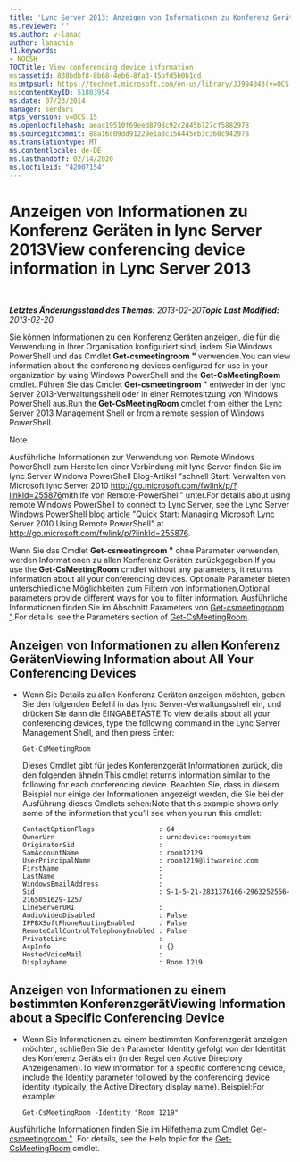 ```yaml
---
title: 'Lync Server 2013: Anzeigen von Informationen zu Konferenz Geräten'
ms.reviewer: ''
ms.author: v-lanac
author: lanachin
f1.keywords:
- NOCSH
TOCTitle: View conferencing device information
ms:assetid: 838bdbf8-8b68-4eb6-8fa3-45bfd5b0b1cd
ms:mtpsurl: https://technet.microsoft.com/en-us/library/JJ994043(v=OCS.15)
ms:contentKeyID: 51803954
ms.date: 07/23/2014
manager: serdars
mtps_version: v=OCS.15
ms.openlocfilehash: aeac19510f69eed8798c92c2d45b727cf5882978
ms.sourcegitcommit: 88a16c09dd91229e1a8c156445eb3c360c942978
ms.translationtype: MT
ms.contentlocale: de-DE
ms.lasthandoff: 02/14/2020
ms.locfileid: "42007154"
---
```

<div data-xmlns="http://www.w3.org/1999/xhtml">

<div class="topic" data-xmlns="http://www.w3.org/1999/xhtml" data-msxsl="urn:schemas-microsoft-com:xslt" data-cs="http://msdn.microsoft.com/">

<div data-asp="http://msdn2.microsoft.com/asp">

# <a name="view-conferencing-device-information-in-lync-server-2013"></a><span data-ttu-id="29951-102">Anzeigen von Informationen zu Konferenz Geräten in lync Server 2013</span><span class="sxs-lookup"><span data-stu-id="29951-102">View conferencing device information in Lync Server 2013</span></span>

</div>

<div id="mainSection">

<div id="mainBody">

<span> </span>

<span data-ttu-id="29951-103">_**Letztes Änderungsstand des Themas:** 2013-02-20_</span><span class="sxs-lookup"><span data-stu-id="29951-103">_**Topic Last Modified:** 2013-02-20_</span></span>

<span data-ttu-id="29951-104">Sie können Informationen zu den Konferenz Geräten anzeigen, die für die Verwendung in Ihrer Organisation konfiguriert sind, indem Sie Windows PowerShell und das Cmdlet **Get-csmeetingroom "** verwenden.</span><span class="sxs-lookup"><span data-stu-id="29951-104">You can view information about the conferencing devices configured for use in your organization by using Windows PowerShell and the **Get-CsMeetingRoom** cmdlet.</span></span> <span data-ttu-id="29951-105">Führen Sie das Cmdlet **Get-csmeetingroom "** entweder in der lync Server 2013-Verwaltungsshell oder in einer Remotesitzung von Windows PowerShell aus.</span><span class="sxs-lookup"><span data-stu-id="29951-105">Run the **Get-CsMeetingRoom** cmdlet from either the Lync Server 2013 Management Shell or from a remote session of Windows PowerShell.</span></span>

<div>


> [!NOTE]  
> <span data-ttu-id="29951-106">Ausführliche Informationen zur Verwendung von Remote Windows PowerShell zum Herstellen einer Verbindung mit lync Server finden Sie im lync Server Windows PowerShell Blog-Artikel "schnell Start: Verwalten von Microsoft lync Server 2010 <A href="http://go.microsoft.com/fwlink/p/?linkid=255876">http://go.microsoft.com/fwlink/p/?linkId=255876</A>mithilfe von Remote-PowerShell" unter.</span><span class="sxs-lookup"><span data-stu-id="29951-106">For details about using remote Windows PowerShell to connect to Lync Server, see the Lync Server Windows PowerShell blog article "Quick Start: Managing Microsoft Lync Server 2010 Using Remote PowerShell" at <A href="http://go.microsoft.com/fwlink/p/?linkid=255876">http://go.microsoft.com/fwlink/p/?linkId=255876</A>.</span></span>



</div>

<span data-ttu-id="29951-107">Wenn Sie das Cmdlet **Get-csmeetingroom "** ohne Parameter verwenden, werden Informationen zu allen Konferenz Geräten zurückgegeben.</span><span class="sxs-lookup"><span data-stu-id="29951-107">If you use the **Get-CsMeetingRoom** cmdlet without any parameters, it returns information about all your conferencing devices.</span></span> <span data-ttu-id="29951-108">Optionale Parameter bieten unterschiedliche Möglichkeiten zum Filtern von Informationen.</span><span class="sxs-lookup"><span data-stu-id="29951-108">Optional parameters provide different ways for you to filter information.</span></span> <span data-ttu-id="29951-109">Ausführliche Informationen finden Sie im Abschnitt Parameters von [Get-csmeetingroom "](https://docs.microsoft.com/powershell/module/skype/Get-CsMeetingRoom).</span><span class="sxs-lookup"><span data-stu-id="29951-109">For details, see the Parameters section of [Get-CsMeetingRoom](https://docs.microsoft.com/powershell/module/skype/Get-CsMeetingRoom).</span></span>

<div>


<div>

## <a name="viewing-information-about-all-your-conferencing-devices"></a><span data-ttu-id="29951-110">Anzeigen von Informationen zu allen Konferenz Geräten</span><span class="sxs-lookup"><span data-stu-id="29951-110">Viewing Information about All Your Conferencing Devices</span></span>

  - <span data-ttu-id="29951-111">Wenn Sie Details zu allen Konferenz Geräten anzeigen möchten, geben Sie den folgenden Befehl in das lync Server-Verwaltungsshell ein, und drücken Sie dann die EINGABETASTE:</span><span class="sxs-lookup"><span data-stu-id="29951-111">To view details about all your conferencing devices, type the following command in the Lync Server Management Shell, and then press Enter:</span></span>
    
        Get-CsMeetingRoom
    
    <span data-ttu-id="29951-112">Dieses Cmdlet gibt für jedes Konferenzgerät Informationen zurück, die den folgenden ähneln:</span><span class="sxs-lookup"><span data-stu-id="29951-112">This cmdlet returns information similar to the following for each conferencing device.</span></span> <span data-ttu-id="29951-113">Beachten Sie, dass in diesem Beispiel nur einige der Informationen angezeigt werden, die Sie bei der Ausführung dieses Cmdlets sehen:</span><span class="sxs-lookup"><span data-stu-id="29951-113">Note that this example shows only some of the information that you’ll see when you run this cmdlet:</span></span>
    
        ContactOptionFlags                : 64
        OwnerUrn                          : urn:device:roomsystem
        OriginatorSid                     :
        SamAccountName                    : room12129
        UserPrincipalName                 : room1219@litwareinc.com
        FirstName                         : 
        LastName                          :
        WindowsEmailAddress               :
        Sid                               : S-1-5-21-2831376166-2963252556-2165051629-1257
        LineServerURI                     :
        AudioVideoDisabled                : False
        IPPBXSoftPhoneRoutingEnabled      : False
        RemoteCallControlTelephonyEnabled : False
        PrivateLine                       :
        AcpInfo                           : {}
        HostedVoiceMail                   :
        DisplayName                       : Room 1219

</div>

<div>

## <a name="viewing-information-about-a-specific-conferencing-device"></a><span data-ttu-id="29951-114">Anzeigen von Informationen zu einem bestimmten Konferenzgerät</span><span class="sxs-lookup"><span data-stu-id="29951-114">Viewing Information about a Specific Conferencing Device</span></span>

  - <span data-ttu-id="29951-115">Wenn Sie Informationen zu einem bestimmten Konferenzgerät anzeigen möchten, schließen Sie den Parameter Identity gefolgt von der Identität des Konferenz Geräts ein (in der Regel den Active Directory Anzeigenamen).</span><span class="sxs-lookup"><span data-stu-id="29951-115">To view information for a specific conferencing device, include the Identity parameter followed by the conferencing device identity (typically, the Active Directory display name).</span></span> <span data-ttu-id="29951-116">Beispiel:</span><span class="sxs-lookup"><span data-stu-id="29951-116">For example:</span></span>
    
        Get-CsMeetingRoom -Identity "Room 1219"

</div>

<span data-ttu-id="29951-117">Ausführliche Informationen finden Sie im Hilfethema zum Cmdlet [Get-csmeetingroom "](https://docs.microsoft.com/powershell/module/skype/Get-CsMeetingRoom) .</span><span class="sxs-lookup"><span data-stu-id="29951-117">For details, see the Help topic for the [Get-CsMeetingRoom](https://docs.microsoft.com/powershell/module/skype/Get-CsMeetingRoom) cmdlet.</span></span>

</div>

</div>

<span> </span>

</div>

</div>

</div>

